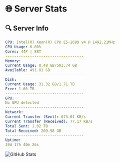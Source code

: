 # 🌐 Server Stats
## 🔍 Server Info
```yaml
CPU: Intel(R) Xeon(R) CPU E5-2699 v4 @ 1492.21MHz
CPU Usage: 6.80%
Cores: 44P | 88T
-----------------------------------
Memory:
Current Usage: 8.48 GB/503.74 GB
Available: 491.81 GB
-----------------------------------
Disk:
Current Usage: 31.32 GB/1.71 TB
Free: 1.60 TB
-----------------------------------
GPU:
No GPU detected
-----------------------------------
Network:
Current Transfer (Sent): 673.01 KB/s
Current Transfer (Received): 77.17 KB/s
Total Sent: 1.02 TB
Total Received: 209.98 GB
-----------------------------------
Uptime:
19d 17h 40m 26s
```
![GitHub Stats](https://img.shields.io/badge/Updated-2025-05-09_10:49:14-blue)